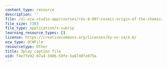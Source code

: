 ```yaml
---
content_type: resource
description: ''
file: /ol-ocw-studio-app/courses/res-8-007-cosmic-origin-of-the-chemical-elements-fall-2019/f4e7fe9207a4340659fe5a6748fa975a_zqXBZ81bWOc.srt
file_size: 7303
file_type: application/x-subrip
learning_resource_types: []
license: https://creativecommons.org/licenses/by-nc-sa/4.0/
ocw_type: OCWFile
resourcetype: Other
title: 3play caption file
uid: f4e7fe92-07a4-3406-59fe-5a6748fa975a
---
```

